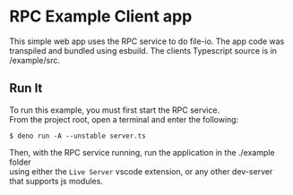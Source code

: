# RPC Example Client app
This simple web app uses the RPC service to do file-io.
The app code was transpiled and bundled using esbuild.
The clients Typescript source is in /example/src.

## Run It 

To run this example, you must first start the RPC service.     
From the project root, open a terminal and enter the following:    
```
$ deno run -A --unstable server.ts
```
Then, with the RPC service running, run the application in the ./example folder   
using either the `Live Server` vscode extension, or any other dev-server    
that supports js modules.
